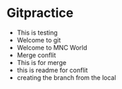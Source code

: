 # Gitpractice
* This is testing
* Welcome to git
* Welcome to MNC World
* Merge conflit
* This is for merge
* this is readme for conflit
* creating the branch from the local

